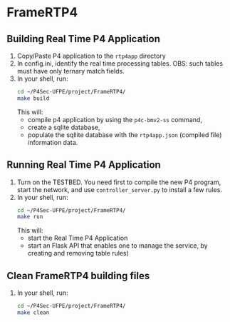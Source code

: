 # FrameRTP4

## Building Real Time P4 Application

1. Copy/Paste P4 application to the `rtp4app` directory
2. In config.ini, identify the real time processing tables. OBS: such tables must have only ternary match fields. 
3. In your shell, run:
   ```bash
   cd ~/P4Sec-UFPE/project/FrameRTP4/
   make build
   ```
   This will:
   * compile p4 application by using the `p4c-bmv2-ss` command,
   * create a sqlite database,
   * populate the sqllite database with the `rtp4app.json` (compiled file) information data.
   
   
## Running Real Time P4 Application

1. Turn on the TESTBED. You need first to compile the new P4 program, start the network, and use `controller_server.py` 
to install a few rules.
2. In your shell, run:
   ```bash
   cd ~/P4Sec-UFPE/project/FrameRTP4/
   make run
   ```
   This will:
   * start the Real Time P4 Application
   * start an Flask API that enables one to manage the service, by creating and removing table rules)
   
## Clean FrameRTP4 building files

1. In your shell, run:
   ```bash
   cd ~/P4Sec-UFPE/project/FrameRTP4/
   make clean
   ```




